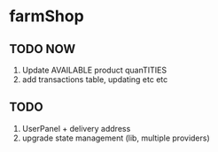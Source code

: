 # farmShop

## TODO NOW

1. Update AVAILABLE product quanTITIES
2. add transactions table, updating etc etc

## TODO

1. UserPanel + delivery address
2. upgrade state management (lib, multiple providers)
